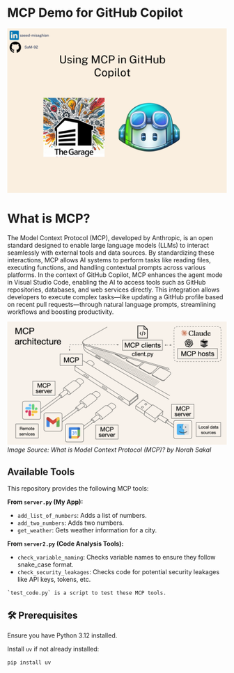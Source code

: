 # MCP Demo for GitHub Copilot

![MCP Demo Title](image/title.png)

# What is MCP?

The Model Context Protocol (MCP), developed by Anthropic, is an open standard designed to enable large language models (LLMs) to interact seamlessly with external tools and data sources. By standardizing these interactions, MCP allows AI systems to perform tasks like reading files, executing functions, and handling contextual prompts across various platforms. In the context of GitHub Copilot, MCP enhances the agent mode in Visual Studio Code, enabling the AI to access tools such as GitHub repositories, databases, and web services directly. This integration allows developers to execute complex tasks—like updating a GitHub profile based on recent pull requests—through natural language prompts, streamlining workflows and boosting productivity.

![MCP Demo Title](image/what-is-mcp.png)
*Image Source: What is Model Context Protocol (MCP)? by Norah Sakal*

## Available Tools

This repository provides the following MCP tools:

**From `server.py` (My App):**

- `add_list_of_numbers`: Adds a list of numbers.
- `add_two_numbers`: Adds two numbers.
- `get_weather`: Gets weather information for a city.

**From `server2.py` (Code Analysis Tools):**

- `check_variable_naming`: Checks variable names to ensure they follow snake_case format.
- `check_security_leakages`: Checks code for potential security leakages like API keys, tokens, etc.

````
`test_code.py` is a script to test these MCP tools.
````

## 🛠️ Prerequisites

Ensure you have Python 3.12 installed.

Install `uv` if not already installed:
```bash
pip install uv
```


